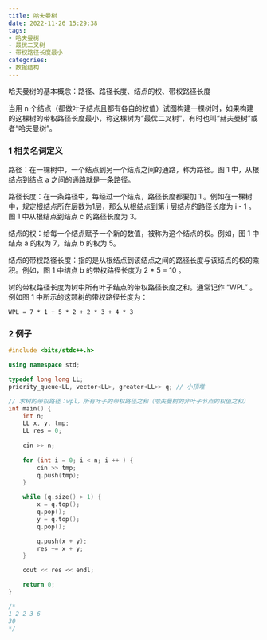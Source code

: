 ```yaml
---
title: 哈夫曼树
date: 2022-11-26 15:29:38
tags:
- 哈夫曼树
- 最优二叉树
- 带权路径长度最小
categories:
- 数据结构
---
```




哈夫曼树的基本概念：路径、路径长度、结点的权、带权路径长度

当用 n 个结点（都做叶子结点且都有各自的权值）试图构建一棵树时，如果构建的这棵树的带权路径长度最小，称这棵树为“最优二叉树”，有时也叫“赫夫曼树”或者“哈夫曼树”。

<!-- more -->

### 1 相关名词定义

路径：在一棵树中，一个结点到另一个结点之间的通路，称为路径。图 1 中，从根结点到结点 a 之间的通路就是一条路径。

路径长度：在一条路径中，每经过一个结点，路径长度都要加 1 。例如在一棵树中，规定根结点所在层数为1层，那么从根结点到第 i 层结点的路径长度为 i - 1 。图 1 中从根结点到结点 c 的路径长度为 3。

结点的权：给每一个结点赋予一个新的数值，被称为这个结点的权。例如，图 1 中结点 a 的权为 7，结点 b 的权为 5。

结点的带权路径长度：指的是从根结点到该结点之间的路径长度与该结点的权的乘积。例如，图 1 中结点 b 的带权路径长度为 2 * 5 = 10 。

树的带权路径长度为树中所有叶子结点的带权路径长度之和。通常记作 “WPL” 。例如图 1 中所示的这颗树的带权路径长度为：

`WPL = 7 * 1 + 5 * 2 + 2 * 3 + 4 * 3`

### 2 例子

```c++
#include <bits/stdc++.h>

using namespace std;

typedef long long LL;
priority_queue<LL, vector<LL>, greater<LL>> q; // 小顶堆

// 求树的带权路径：wpl，所有叶子的带权路径之和（哈夫曼树的非叶子节点的权值之和）
int main() {
    int n;
    LL x, y, tmp;
    LL res = 0;
    
    cin >> n;
    
    for (int i = 0; i < n; i ++ ) {
        cin >> tmp;
        q.push(tmp);
    }

    while (q.size() > 1) {
        x = q.top();
        q.pop();
        y = q.top();
        q.pop();

        q.push(x + y);
        res += x + y;
    }

    cout << res << endl;

    return 0;
}

/*
1 2 2 3 6
30
*/   
```


